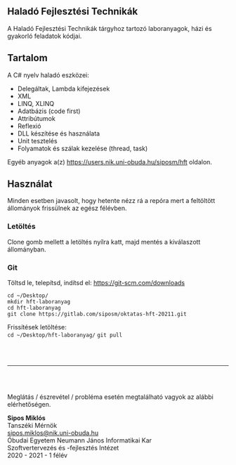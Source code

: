 ## Haladó Fejlesztési Technikák

A Haladó Fejlesztési Technikák tárgyhoz tartozó laboranyagok, házi és gyakorló feladatok kódjai.


## Tartalom

A C# nyelv haladó eszközei:
* Delegáltak, Lambda kifejezések
* XML
* LINQ, XLINQ
* Adatbázis (code first)
* Attribútumok
* Reflexió
* DLL készítése és használata
* Unit tesztelés
* Folyamatok és szálak kezelése (thread, task)

Egyéb anyagok a(z) https://users.nik.uni-obuda.hu/siposm/hft oldalon.

## Használat

Minden esetben javasolt, hogy hetente nézz rá a repóra mert a feltöltött állományok frissülnek az egész félévben.

### Letöltés
Clone gomb mellett a letöltés nyílra katt, majd mentés a kiválaszott állományban.

### Git
Töltsd le, telepítsd, indítsd el: https://git-scm.com/downloads
    
`cd ~/Desktop/`\
`mkdir hft-laboranyag`\
`cd hft-laboranyag`\
`git clone https://gitlab.com/siposm/oktatas-hft-20211.git`

Frissítések letöltése:\
`cd ~/Desktop/hft-laboranyag/`
`git pull`

<br><br>

---

<br><br>

Meglátás / észrevétel / probléma esetén megtalálható vagyok az alábbi elérhetőségen.

**Sipos Miklós**\
Tanszéki Mérnök\
sipos.miklos@nik.uni-obuda.hu\
Óbudai Egyetem Neumann János Informatikai Kar\
Szoftvertervezés és -fejlesztés Intézet\
2020 - 2021 - 1 félév

